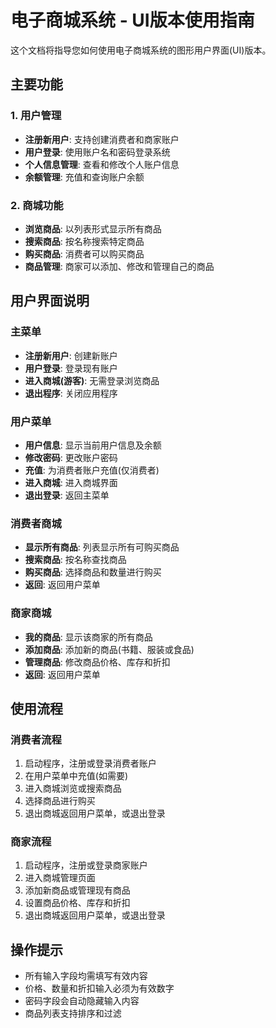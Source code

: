 # 电子商城系统 - UI版本使用指南

这个文档将指导您如何使用电子商城系统的图形用户界面(UI)版本。

## 主要功能

### 1. 用户管理
- **注册新用户**: 支持创建消费者和商家账户
- **用户登录**: 使用账户名和密码登录系统
- **个人信息管理**: 查看和修改个人账户信息
- **余额管理**: 充值和查询账户余额

### 2. 商城功能
- **浏览商品**: 以列表形式显示所有商品
- **搜索商品**: 按名称搜索特定商品
- **购买商品**: 消费者可以购买商品
- **商品管理**: 商家可以添加、修改和管理自己的商品

## 用户界面说明

### 主菜单
- **注册新用户**: 创建新账户
- **用户登录**: 登录现有账户
- **进入商城(游客)**: 无需登录浏览商品
- **退出程序**: 关闭应用程序

### 用户菜单
- **用户信息**: 显示当前用户信息及余额
- **修改密码**: 更改账户密码
- **充值**: 为消费者账户充值(仅消费者)
- **进入商城**: 进入商城界面
- **退出登录**: 返回主菜单

### 消费者商城
- **显示所有商品**: 列表显示所有可购买商品
- **搜索商品**: 按名称查找商品
- **购买商品**: 选择商品和数量进行购买
- **返回**: 返回用户菜单

### 商家商城
- **我的商品**: 显示该商家的所有商品
- **添加商品**: 添加新的商品(书籍、服装或食品)
- **管理商品**: 修改商品价格、库存和折扣
- **返回**: 返回用户菜单

## 使用流程

### 消费者流程
1. 启动程序，注册或登录消费者账户
2. 在用户菜单中充值(如需要)
3. 进入商城浏览或搜索商品
4. 选择商品进行购买
5. 退出商城返回用户菜单，或退出登录

### 商家流程
1. 启动程序，注册或登录商家账户
2. 进入商城管理页面
3. 添加新商品或管理现有商品
4. 设置商品价格、库存和折扣
5. 退出商城返回用户菜单，或退出登录

## 操作提示
- 所有输入字段均需填写有效内容
- 价格、数量和折扣输入必须为有效数字
- 密码字段会自动隐藏输入内容
- 商品列表支持排序和过滤
